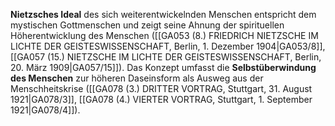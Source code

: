 
**Nietzsches Ideal** des sich weiterentwickelnden Menschen entspricht dem mystischen Gottmenschen und zeigt seine Ahnung der spirituellen Höherentwicklung des Menschen ([[GA053 (8.) FRIEDRICH NIETZSCHE IM LICHTE DER GEISTESWISSENSCHAFT, Berlin, 1. Dezember 1904|GA053/8]], [[GA057 (15.) NIETZSCHE IM LICHTE DER GEISTESWISSENSCHAFT, Berlin, 20. März 1909|GA057/15]]). Das Konzept umfasst die **Selbstüberwindung des Menschen** zur höheren Daseinsform als Ausweg aus der Menschheitskrise ([[GA078 (3.) DRITTER VORTRAG, Stuttgart, 31. August 1921|GA078/3]], [[GA078 (4.) VIERTER VORTRAG, Stuttgart, 1. September 1921|GA078/4]]).
